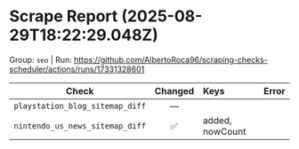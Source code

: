 # Scrape Report (2025-08-29T18:22:29.048Z)

Group: `seo`  |  Run: https://github.com/AlbertoRoca96/scraping-checks-scheduler/actions/runs/17331328601

| Check | Changed | Keys | Error |
|---|:---:|:--|:--|
| `playstation_blog_sitemap_diff` | — |  |  |
| `nintendo_us_news_sitemap_diff` | ✅ | added, nowCount |  |
